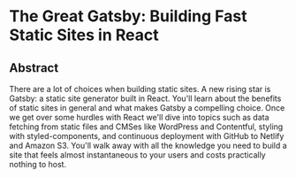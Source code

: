 # The Great Gatsby: Building Fast Static Sites in React

## Abstract

There are a lot of choices when building static sites. A new rising star is Gatsby: a static site generator built in React. You'll learn about the benefits of static sites in general and what makes Gatsby a compelling choice. Once we get over some hurdles with React we'll dive into topics such as data fetching from static files and CMSes like WordPress and Contentful, styling with styled-components, and continuous deployment with GitHub to Netlify and Amazon S3. You'll walk away with all the knowledge you need to build a site that feels almost instantaneous to your users and costs practically nothing to host.
